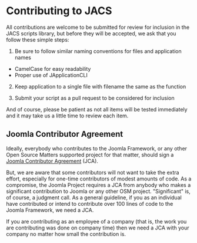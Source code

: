 Contributing to JACS
===============
All contributions are welcome to be submitted for review for inclusion in the JACS scripts library, but before they will be accepted, we ask that you follow these simple steps:

1) Be sure to follow similar naming conventions for files and application names
  * CamelCase for easy readability
  * Proper use of JApplicationCLI

2) Keep application to a single file with filename the same as the function

3) Submit your script as a pull request to be considered for inclusion

And of course, please be patient as not all items will be tested immediately and it may take us a little time to review each item.

## Joomla Contributor Agreement

Ideally, everybody who contributes to the Joomla Framework, or any other Open Source Matters supported project for that matter, should sign a [Joomla Contributor Agreement](http://developer.joomla.org/contributor-agreements.htm) (JCA). 

But, we are aware that some contributors will not want to take the extra effort, especially for one-time contributors of modest amounts of code.  As a compromise, the Joomla Project requires a JCA from anybody who makes a significant contribution to Joomla or any other OSM project.  "Significant" is, of course, a judgment call.  As a general guideline, if you as an individual have contributed or intend to contribute over 100 lines of code to the Joomla Framework, we need a JCA. 

If you are contributing as an employee of a company (that is, the work you are contributing was done on company time) then we need a JCA with your company no matter how small the contribution is. 
